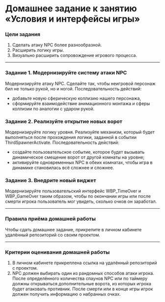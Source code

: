 # Домашнее задание к занятию «Условия и интерфейсы игры»

### Цели задания

1. Сделать атаку NPC более разнообразной.
2. Расширить логику игры.
3. Визуально расширить сопровождение игрового процесса.

------

### Задание 1. Модернизируйте систему атаки NPC

Модернизируйте атаку NPC. Сделайте так, чтобы неигровой персонаж бил не только рукой, но и ногой. Последовательность действий:
- добавьте новую сферическую коллизию нашего персонажа,
- сформируйте взаимодействие анимационного монтажа и сферы коллизии по аналогии с ударом рукой.

### Задание 2. Реализуйте открытие новых ворот

Модернизируйте логику уровня. Реализуйте механизм, который будет выполняться после прохождения логики, заданной в событии ThirdSpawnerActivate. Последовательность действий:
- создайте пользовательское событие, которое будет вызывать динамическое смещение ворот от другой комнаты на уровне;
- активируйте одновременных NPC в обеих комнатах, чтобы игра в динамике становилась всё сложнее и сложнее.

### Задание 3. Внедрите новый виджет

Модернизируйте пользовательский интерфейс WBP_TimeOver и WBP_GameOver таким образом, чтобы по окончании игры или после смерти игрока пользователь мог увидеть, сколько очков он заработал.

------

### Правила приёма домашней работы

Чтобы сдать домашнее задание, прикрепите в личном кабинете удалённый репозиторий со своим проектом.

-----

### Критерии оценивания домашней работы

1. В личном кабинете прикреплена ссылка на удалённый репозиторий с проектом.
2. NPC должен выбирать один из рандомных способов атаки игрока. После определённого количества спаунов NPC или по таймеру должны открываться дополнительные ворота, из которых игрока будет атаковать противник. После смерти или в конце игры игрок должен получить информацию о набранных очках.
